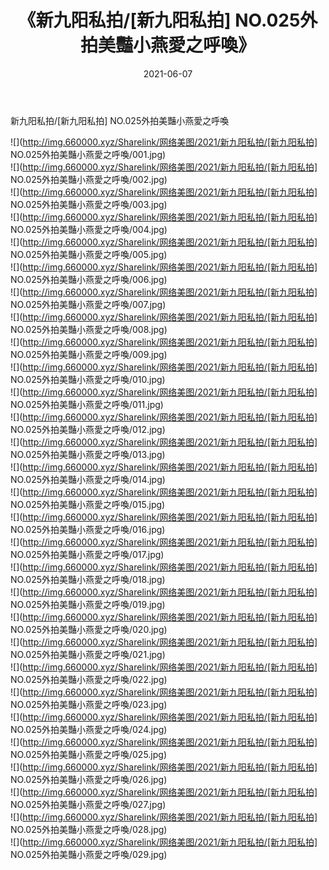 ﻿---
layout: post
title:  《新九阳私拍/[新九阳私拍] NO.025外拍美豔小燕愛之呼喚》
date:   2021-06-07
img: http://img.660000.xyz/Sharelink/网络美图/2021/新九阳私拍/[新九阳私拍] NO.025外拍美豔小燕愛之呼喚/000.jpg
categories: [美女, 清纯, 唯美]
---

新九阳私拍/[新九阳私拍] NO.025外拍美豔小燕愛之呼喚

 ![](http://img.660000.xyz/Sharelink/网络美图/2021/新九阳私拍/[新九阳私拍] NO.025外拍美豔小燕愛之呼喚/001.jpg) <br>![](http://img.660000.xyz/Sharelink/网络美图/2021/新九阳私拍/[新九阳私拍] NO.025外拍美豔小燕愛之呼喚/002.jpg) <br>![](http://img.660000.xyz/Sharelink/网络美图/2021/新九阳私拍/[新九阳私拍] NO.025外拍美豔小燕愛之呼喚/003.jpg) <br>![](http://img.660000.xyz/Sharelink/网络美图/2021/新九阳私拍/[新九阳私拍] NO.025外拍美豔小燕愛之呼喚/004.jpg) <br>![](http://img.660000.xyz/Sharelink/网络美图/2021/新九阳私拍/[新九阳私拍] NO.025外拍美豔小燕愛之呼喚/005.jpg) <br>![](http://img.660000.xyz/Sharelink/网络美图/2021/新九阳私拍/[新九阳私拍] NO.025外拍美豔小燕愛之呼喚/006.jpg) <br>![](http://img.660000.xyz/Sharelink/网络美图/2021/新九阳私拍/[新九阳私拍] NO.025外拍美豔小燕愛之呼喚/007.jpg) <br>![](http://img.660000.xyz/Sharelink/网络美图/2021/新九阳私拍/[新九阳私拍] NO.025外拍美豔小燕愛之呼喚/008.jpg) <br>![](http://img.660000.xyz/Sharelink/网络美图/2021/新九阳私拍/[新九阳私拍] NO.025外拍美豔小燕愛之呼喚/009.jpg) <br>![](http://img.660000.xyz/Sharelink/网络美图/2021/新九阳私拍/[新九阳私拍] NO.025外拍美豔小燕愛之呼喚/010.jpg) <br>![](http://img.660000.xyz/Sharelink/网络美图/2021/新九阳私拍/[新九阳私拍] NO.025外拍美豔小燕愛之呼喚/011.jpg) <br>![](http://img.660000.xyz/Sharelink/网络美图/2021/新九阳私拍/[新九阳私拍] NO.025外拍美豔小燕愛之呼喚/012.jpg) <br>![](http://img.660000.xyz/Sharelink/网络美图/2021/新九阳私拍/[新九阳私拍] NO.025外拍美豔小燕愛之呼喚/013.jpg) <br>![](http://img.660000.xyz/Sharelink/网络美图/2021/新九阳私拍/[新九阳私拍] NO.025外拍美豔小燕愛之呼喚/014.jpg) <br>![](http://img.660000.xyz/Sharelink/网络美图/2021/新九阳私拍/[新九阳私拍] NO.025外拍美豔小燕愛之呼喚/015.jpg) <br>![](http://img.660000.xyz/Sharelink/网络美图/2021/新九阳私拍/[新九阳私拍] NO.025外拍美豔小燕愛之呼喚/016.jpg) <br>![](http://img.660000.xyz/Sharelink/网络美图/2021/新九阳私拍/[新九阳私拍] NO.025外拍美豔小燕愛之呼喚/017.jpg) <br>![](http://img.660000.xyz/Sharelink/网络美图/2021/新九阳私拍/[新九阳私拍] NO.025外拍美豔小燕愛之呼喚/018.jpg) <br>![](http://img.660000.xyz/Sharelink/网络美图/2021/新九阳私拍/[新九阳私拍] NO.025外拍美豔小燕愛之呼喚/019.jpg) <br>![](http://img.660000.xyz/Sharelink/网络美图/2021/新九阳私拍/[新九阳私拍] NO.025外拍美豔小燕愛之呼喚/020.jpg) <br>![](http://img.660000.xyz/Sharelink/网络美图/2021/新九阳私拍/[新九阳私拍] NO.025外拍美豔小燕愛之呼喚/021.jpg) <br>![](http://img.660000.xyz/Sharelink/网络美图/2021/新九阳私拍/[新九阳私拍] NO.025外拍美豔小燕愛之呼喚/022.jpg) <br>![](http://img.660000.xyz/Sharelink/网络美图/2021/新九阳私拍/[新九阳私拍] NO.025外拍美豔小燕愛之呼喚/023.jpg) <br>![](http://img.660000.xyz/Sharelink/网络美图/2021/新九阳私拍/[新九阳私拍] NO.025外拍美豔小燕愛之呼喚/024.jpg) <br>![](http://img.660000.xyz/Sharelink/网络美图/2021/新九阳私拍/[新九阳私拍] NO.025外拍美豔小燕愛之呼喚/025.jpg) <br>![](http://img.660000.xyz/Sharelink/网络美图/2021/新九阳私拍/[新九阳私拍] NO.025外拍美豔小燕愛之呼喚/026.jpg) <br>![](http://img.660000.xyz/Sharelink/网络美图/2021/新九阳私拍/[新九阳私拍] NO.025外拍美豔小燕愛之呼喚/027.jpg) <br>![](http://img.660000.xyz/Sharelink/网络美图/2021/新九阳私拍/[新九阳私拍] NO.025外拍美豔小燕愛之呼喚/028.jpg) <br>![](http://img.660000.xyz/Sharelink/网络美图/2021/新九阳私拍/[新九阳私拍] NO.025外拍美豔小燕愛之呼喚/029.jpg) <br>